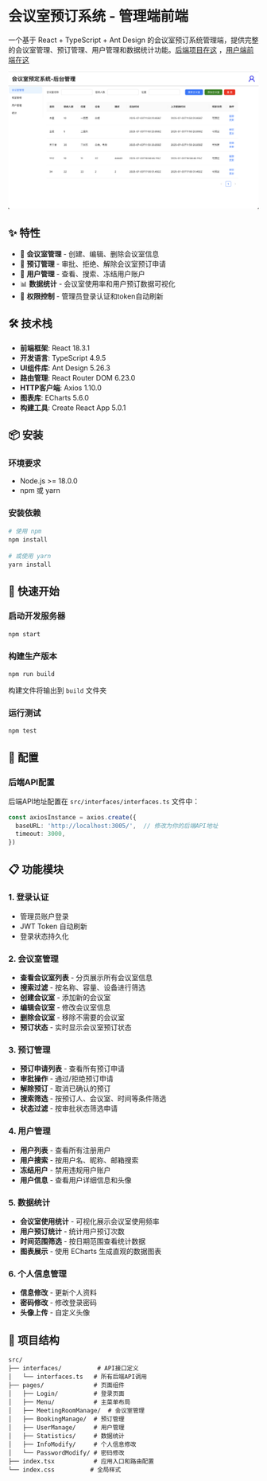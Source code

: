 # 会议室预订系统 - 管理端前端

一个基于 React + TypeScript + Ant Design 的会议室预订系统管理端，提供完整的会议室管理、预订管理、用户管理和数据统计功能。[后端项目在这](https://github.com/cyan0714/meeting_room_booking_system_backend) ，[用户端前端在这](https://github.com/cyan0714/meeting_room_booking_system_frontend)

![meeting_room_manage](./public/meeting_room_manage.png)

## ✨ 特性

- 🏢 **会议室管理** - 创建、编辑、删除会议室信息
- 📅 **预订管理** - 审批、拒绝、解除会议室预订申请
- 👥 **用户管理** - 查看、搜索、冻结用户账户
- 📊 **数据统计** - 会议室使用率和用户预订数据可视化
- 🔐 **权限控制** - 管理员登录认证和token自动刷新

## 🛠 技术栈

- **前端框架**: React 18.3.1
- **开发语言**: TypeScript 4.9.5  
- **UI组件库**: Ant Design 5.26.3
- **路由管理**: React Router DOM 6.23.0
- **HTTP客户端**: Axios 1.10.0
- **图表库**: ECharts 5.6.0
- **构建工具**: Create React App 5.0.1

## 📦 安装

### 环境要求

- Node.js >= 18.0.0
- npm 或 yarn

### 安装依赖

```bash
# 使用 npm
npm install

# 或使用 yarn
yarn install
```

## 🚀 快速开始

### 启动开发服务器

```bash
npm start
```

### 构建生产版本

```bash
npm run build
```

构建文件将输出到 `build` 文件夹

### 运行测试

```bash
npm test
```

## 🔧 配置

### 后端API配置

后端API地址配置在 `src/interfaces/interfaces.ts` 文件中：

```typescript
const axiosInstance = axios.create({
  baseURL: 'http://localhost:3005/',  // 修改为你的后端API地址
  timeout: 3000,
})
```

## 📋 功能模块

### 1. 登录认证
- 管理员账户登录
- JWT Token 自动刷新
- 登录状态持久化

### 2. 会议室管理
- **查看会议室列表** - 分页展示所有会议室信息
- **搜索过滤** - 按名称、容量、设备进行筛选
- **创建会议室** - 添加新的会议室
- **编辑会议室** - 修改会议室信息
- **删除会议室** - 移除不需要的会议室
- **预订状态** - 实时显示会议室预订状态

### 3. 预订管理
- **预订申请列表** - 查看所有预订申请
- **审批操作** - 通过/拒绝预订申请
- **解除预订** - 取消已确认的预订
- **搜索筛选** - 按预订人、会议室、时间等条件筛选
- **状态过滤** - 按审批状态筛选申请

### 4. 用户管理
- **用户列表** - 查看所有注册用户
- **用户搜索** - 按用户名、昵称、邮箱搜索
- **冻结用户** - 禁用违规用户账户
- **用户信息** - 查看用户详细信息和头像

### 5. 数据统计
- **会议室使用统计** - 可视化展示会议室使用频率
- **用户预订统计** - 统计用户预订次数
- **时间范围筛选** - 按日期范围查看统计数据
- **图表展示** - 使用 ECharts 生成直观的数据图表

### 6. 个人信息管理
- **信息修改** - 更新个人资料
- **密码修改** - 修改登录密码
- **头像上传** - 自定义头像

## 📁 项目结构

```
src/
├── interfaces/          # API接口定义
│   └── interfaces.ts   # 所有后端API调用
├── pages/              # 页面组件
│   ├── Login/          # 登录页面
│   ├── Menu/           # 主菜单布局
│   ├── MeetingRoomManage/  # 会议室管理
│   ├── BookingManage/  # 预订管理  
│   ├── UserManage/     # 用户管理
│   ├── Statistics/     # 数据统计
│   ├── InfoModify/     # 个人信息修改
│   └── PasswordModify/ # 密码修改
├── index.tsx           # 应用入口和路由配置
└── index.css          # 全局样式
```


